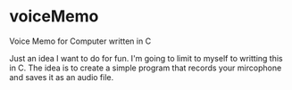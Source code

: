# voiceMemo
Voice Memo for Computer written in C

Just an idea I want to do for fun. I'm going to limit to myself to writting this in C. The idea is to create a simple program that records your mircophone and saves it as an audio file.

